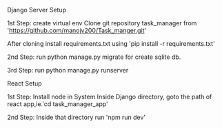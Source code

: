 Django Server Setup

1st Step:
create virtual env
Clone git repository task_manager from 'https://github.com/manojv200/Task_manger.git'

After cloning install requirements.txt using 'pip install -r requirements.txt'

2nd Step:
run python manage.py migrate for create sqlite db.

3rd Step:
run python manage.py runserver

React Setup

1st Step:
Install node in System
Inside Django directory, goto the path of react app,ie.'cd task_manager_app'

2nd Step:
Inside that directory run 'npm run dev'


